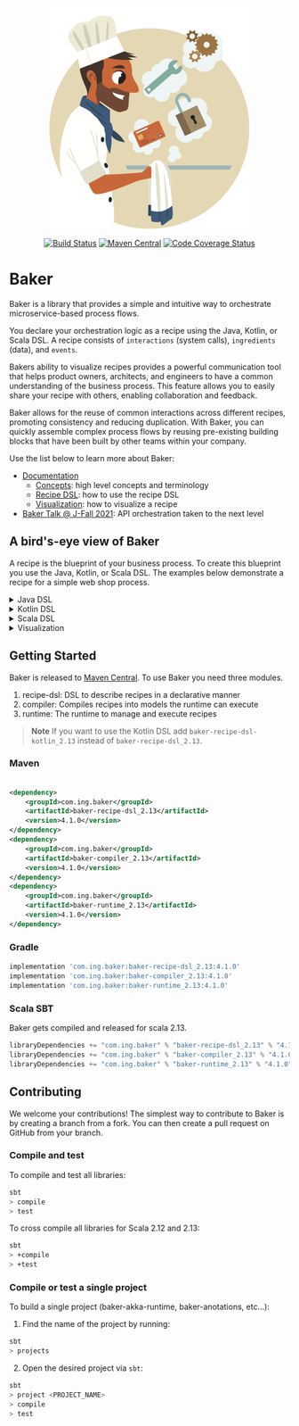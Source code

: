<div align="center">
<img src="https://github.com/ing-bank/baker/blob/master/baker-logo.png?raw=true" alt="Baker Logo">

[![Build Status](https://github.com/ing-bank/baker/actions/workflows/ci.yml/badge.svg)](https://github.com/ing-bank/baker/actions/workflows/ci.yml)
[![Maven Central](https://img.shields.io/maven-central/v/com.ing.baker/baker-runtime_2.13.svg?label=Maven%20Central&logo=apachemaven)](https://search.maven.org/artifact/com.ing.baker/baker-runtime_2.13)
[![Code Coverage Status](https://codecov.io/gh/ing-bank/baker/graph/badge.svg)](https://codecov.io/gh/ing-bank/baker)
</div>

# Baker

Baker is a library that provides a simple and intuitive way to orchestrate microservice-based process flows.

You declare your orchestration logic as a recipe using the Java, Kotlin, or Scala DSL. A recipe consists of
`interactions` (system calls), `ingredients` (data), and `events`.

Bakers ability to visualize recipes provides a powerful communication tool that helps product owners, architects, and
engineers to have a common understanding of the business process. This feature allows you to easily share your recipe
with others, enabling collaboration and feedback.

Baker allows for the reuse of common interactions across different recipes, promoting consistency and reducing
duplication. With Baker, you can quickly assemble complex process flows by reusing pre-existing building blocks that
have been built by other teams within your company.

Use the list below to learn more about Baker:

- [Documentation](https://ing-bank.github.io/baker/)
    - [Concepts](https://ing-bank.github.io/baker/sections/concepts/): high level concepts and terminology
    - [Recipe DSL](https://ing-bank.github.io/baker/sections/cookbook/recipe-dsl/): how to use the recipe DSL
    - [Visualization](https://ing-bank.github.io/baker/sections/cookbook/visualizations/): how to visualize a recipe
- [Baker Talk @ J-Fall 2021](https://www.youtube.com/watch?v=U4aCUT9zIFk): API orchestration taken to the next level

## A bird's-eye view of Baker

A recipe is the blueprint of your business process. To create this blueprint you use the Java, Kotlin, or Scala DSL. The
examples below demonstrate a recipe for a simple web shop process.

<details>
    <summary>Java DSL</summary>

```java
final Recipe recipe=new Recipe("Web shop")
        .withSensoryEvents(
        CustomerInfoReceived.class,
        OrderPlaced.class,
        PaymentMade.class
    )
            .withInteractions(
            InteractionDescriptor.of(ValidateOrder.class),
        InteractionDescriptor.of(ReserveItems.class)
        .withRequiredEvent(PaymentMade.class),
        InteractionDescriptor.of(ShipGoods.class),
        InteractionDescriptor.of(SendInvoice.class)
        .withRequiredEvent(GoodsShipped.class)
        )
        .withDefaultFailureStrategy(
        new RetryWithIncrementalBackoffBuilder()
        .withInitialDelay(Duration.ofMillis(100))
        .withDeadline(Duration.ofHours(24))
        .withMaxTimeBetweenRetries(Duration.ofMinutes(10))
        .build());
```

</details>

<details>
    <summary>Kotlin DSL</summary>

```kotlin
val recipe = recipe("Web shop") {
    sensoryEvents {
        event<CustomerInfoReceived>()
        event<OrderPlaced>()
        event<PaymentMade>()
    }
    interaction<ValidateOrder>()
    interaction<ReserveItems> {
        requiredEvents {
            event<PaymentMade>()
        }
    }
    interaction<ShipGoods>()
    interaction<SendInvoice> {
        requiredEvents {
            event<GoodsShipped>()
        }
    }
    defaultFailureStrategy = retryWithIncrementalBackoff {
        initialDelay = 100.milliseconds
        until = deadline(24.hours)
        maxTimeBetweenRetries = 10.minutes
    }
}
```

</details>

<details>
    <summary>Scala DSL</summary>

```scala
val recipe: Recipe = Recipe("Web shop")
  .withSensoryEvents(
    Event[CustomerInfoReceived],
    Event[OrderPlaced],
    Event[PaymentMade]
  )
  .withInteractions(
    ValidateOrder,
    ReserveItems
      .withRequiredEvent(Event[PaymentMade])
      ShipGoods,
    SendInvoice
      .withRequiredEvent(goodsShipped)
  )
  .withDefaultFailureStrategy(
    RetryWithIncrementalBackoff
      .builder()
      .withInitialDelay(100 milliseconds)
      .withUntil(Some(UntilDeadline(24 hours)))
      .withMaxTimeBetweenRetries(Some(10 minutes))
      .build()
  )
```

</details>

<details>
    <summary>Visualization</summary>

Events are gray, ingredients orange, and interactions lilac:

![](docs/images/webshop.svg)

</details>

## Getting Started

Baker is released to [Maven Central](https://search.maven.org/search?q=g:com.ing.baker). To use Baker you need three
modules.

1. recipe-dsl: DSL to describe recipes in a declarative manner
2. compiler: Compiles recipes into models the runtime can execute
3. runtime: The runtime to manage and execute recipes

> **Note**
> If you want to use the Kotlin DSL add `baker-recipe-dsl-kotlin_2.13` instead of `baker-recipe-dsl_2.13`.

### Maven

```xml

<dependency>
    <groupId>com.ing.baker</groupId>
    <artifactId>baker-recipe-dsl_2.13</artifactId>
    <version>4.1.0</version>
</dependency>
<dependency>
    <groupId>com.ing.baker</groupId>
    <artifactId>baker-compiler_2.13</artifactId>
    <version>4.1.0</version>
</dependency>
<dependency>
    <groupId>com.ing.baker</groupId>
    <artifactId>baker-runtime_2.13</artifactId>
    <version>4.1.0</version>
</dependency>
```

### Gradle

```groovy
implementation 'com.ing.baker:baker-recipe-dsl_2.13:4.1.0'
implementation 'com.ing.baker:baker-compiler_2.13:4.1.0'
implementation 'com.ing.baker:baker-runtime_2.13:4.1.0'
```

### Scala SBT

Baker gets compiled and released for scala 2.13.

```scala
libraryDependencies += "com.ing.baker" % "baker-recipe-dsl_2.13" % "4.1.0"
libraryDependencies += "com.ing.baker" % "baker-compiler_2.13" % "4.1.0"
libraryDependencies += "com.ing.baker" % "baker-runtime_2.13" % "4.1.0"
```

## Contributing

We welcome your contributions! The simplest way to contribute to Baker is by creating a branch from a fork. You can then
create a pull request on GitHub from your branch.

### Compile and test

To compile and test all libraries:

```bash
sbt 
> compile
> test
```

To cross compile all libraries for Scala 2.12 and 2.13:

```bash
sbt
> +compile
> +test
```

### Compile or test a single project

To build a single project (baker-akka-runtime, baker-anotations, etc...):

1. Find the name of the project by running:

```bash
sbt 
> projects
```

2. Open the desired project via `sbt`:

```bash
sbt
> project <PROJECT_NAME>
> compile
> test
```
